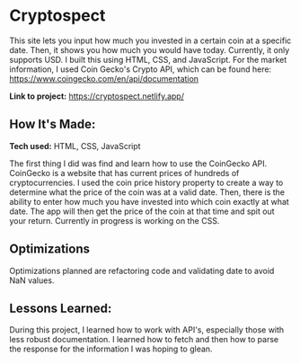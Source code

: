 # Cryptospect
This site lets you input how much you invested in a certain coin at a specific date. Then, it shows you how much you would have today. Currently, it only supports USD.
I built this using HTML, CSS, and JavaScript. For the market information, I used Coin Gecko's Crypto API, which can be found here: https://www.coingecko.com/en/api/documentation

**Link to project:** https://cryptospect.netlify.app/

<!-- ![alt tag](http://placecorgi.com/1200/650) -->

## How It's Made:

**Tech used:** HTML, CSS, JavaScript

The first thing I did was find and learn how to use the CoinGecko API. CoinGecko is a website that has current prices of hundreds of cryptocurrencies.
I used the coin price history property to create a way to determine what the price of the coin was at a valid date. Then, there is the ability to enter how much you have invested into which coin exactly at what date. The app will then get the price of the coin at that time and spit out your return. Currently in progress is working on the CSS.

## Optimizations

Optimizations planned are refactoring code and validating date to avoid NaN values.

## Lessons Learned:

During this project, I learned how to work with API's, especially those with less robust documentation. I learned how to fetch and then how to parse the response for 
the information I was hoping to glean. 



